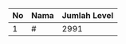 | No | Nama            | Jumlah Level |
|----|-----------------|--------------|
| 1  | #    |    2991        |
